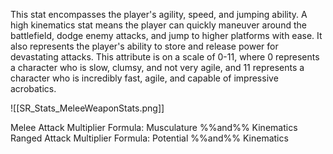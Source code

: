 This stat encompasses the player's agility, speed, and jumping ability. A high kinematics stat means the player can quickly maneuver around the battlefield, dodge enemy attacks, and jump to higher platforms with ease. It also represents the player's ability to store and release power for devastating attacks.
This attribute is on a scale of 0-11, where 0 represents a character who is slow, clumsy, and not very agile, and 11 represents a character who is incredibly fast, agile, and capable of impressive acrobatics.

![[SR_Stats_MeleeWeaponStats.png]]

Melee Attack Multiplier Formula: Musculature %%and%% Kinematics
Ranged Attack Multiplier Formula: Potential %%and%% Kinematics